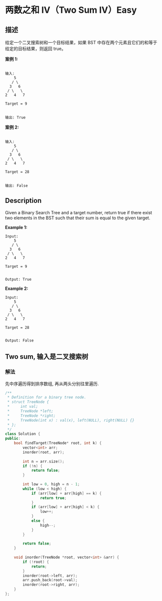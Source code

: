 # 两数之和 IV（Two Sum IV）Easy
## 描述
给定一个二叉搜索树和一个目标结果，如果 BST 中存在两个元素且它们的和等于给定的目标结果，则返回 true。

**案例 1:**

```

输入: 
    5
   / \
  3   6
 / \   \
2   4   7

Target = 9


输出: True
```




**案例 2:**

```

输入: 
    5
   / \
  3   6
 / \   \
2   4   7

Target = 28


输出: False
```

## Description
Given a Binary Search Tree and a target number, return true if there exist two elements in the BST such that their sum is equal to the given target.

**Example 1:**
```
Input: 
    5
   / \
  3   6
 / \   \
2   4   7

Target = 9


Output: True

```



**Example 2:**
```
Input: 
    5
   / \
  3   6
 / \   \
2   4   7

Target = 28


Output: False
```


## Two sum, 输入是二叉搜索树
### 解法
先中序遍历得到排序数组, 再从两头分别往里遍历.
```c++
/**
 * Definition for a binary tree node.
 * struct TreeNode {
 *     int val;
 *     TreeNode *left;
 *     TreeNode *right;
 *     TreeNode(int x) : val(x), left(NULL), right(NULL) {}
 * };
 */
class Solution {
public:
    bool findTarget(TreeNode* root, int k) {
        vector<int> arr;
        inorder(root, arr);
        
        int n = arr.size();
        if (!n) {
            return false;
        }
        
        int low = 0, high = n - 1;
        while (low < high) {
            if (arr[low] + arr[high] == k) {
                return true;
            }
            if (arr[low] + arr[high] < k) {
                low++;
            }
            else {
                high--;
            }
        }
        
        return false;
    }
    
    void inorder(TreeNode *root, vector<int> &arr) {
        if (!root) {
            return;
        }
        inorder(root->left, arr);
        arr.push_back(root->val);
        inorder(root->right, arr);
    }
};
```